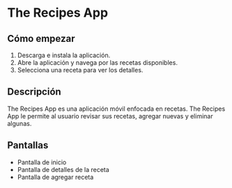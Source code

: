 # The Recipes App

## Cómo empezar

1. Descarga e instala la aplicación.
2. Abre la aplicación y navega por las recetas disponibles.
3. Selecciona una receta para ver los detalles.

## Descripción

The Recipes App es una aplicación móvil enfocada en recetas. The Recipes App le permite al usuario revisar sus recetas, agregar nuevas y eliminar algunas.

## Pantallas

- Pantalla de inicio
- Pantalla de detalles de la receta
- Pantalla de agregar receta
